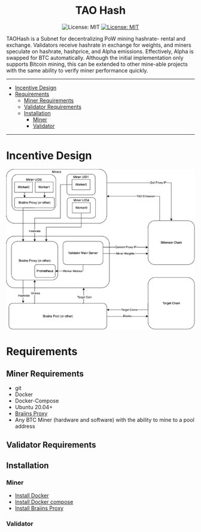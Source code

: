 <div align="center">

# **TAO Hash** <!-- omit in toc -->
![License: MIT](https://img.shields.io/badge/Subnet-14_%CE%BE-blue) 
[![License: MIT](https://img.shields.io/badge/License-MIT-yellow.svg)](https://opensource.org/licenses/MIT) 
  
</div>

TAOHash is a Subnet for decentralizing PoW mining hashrate- rental and exchange. Validators receive hashrate in exchange for weights, and miners speculate on hashrate, hashprice, and Alpha emissions. Effectively, Alpha is swapped for BTC automatically. Although the initial implementation only supports Bitcoin mining, this can be extended to other mine-able projects with the same ability to verify miner performance quickly.

---
- [Incentive Design](#incentive-design)
- [Requirements](#requirements)
  - [Miner Requirements](#miner-requirements)
  - [Validator Requirements](#validator-requirements)
  - [Installation](#installation)
    - [Miner](#miner)
    - [Validator](#validator)
---

# Incentive Design
![TAO Hash Diagram](docs/incentive-design.png)
# Requirements

<!-- TODO -->
## Miner Requirements
- git
- Docker
- Docker-Compose
- Ubuntu 20.04+
- [Braiins Proxy](https://github.com/braiins/farm-proxy?tab=readme-ov-file#quick-start) 
- Any BTC Miner (hardware and software) with the ability to mine to a pool address

## Validator Requirements

## Installation
### Miner
- [Install Docker](https://docs.docker.com/engine/install/ubuntu/)
- [Install Docker compose](https://docs.docker.com/compose/install/)
- [Install Braiins Proxy](https://github.com/braiins/farm-proxy?tab=readme-ov-file#quick-start)

### Validator



